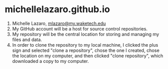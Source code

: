 # michellelazaro.github.io
1. Michelle Lazaro, mlazaro@my.waketech.edu
2. My GitHub account will be a host for source control repositories.
3. My repository will be the central location for storing and managing my files and data.
4. In order to clone the repository to my local machine, I clicked the plus sign and selected "clone a repository", chose the one I created, chose the location on my computer, and then clicked "clone repository", which downloaded a copy to my computer.